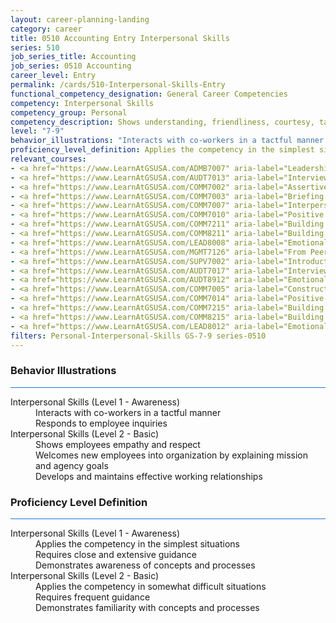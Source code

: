 ```yaml
---
layout: career-planning-landing
category: career
title: 0510 Accounting Entry Interpersonal Skills
series: 510
job_series_title: Accounting
job_series: 0510 Accounting
career_level: Entry
permalink: /cards/510-Interpersonal-Skills-Entry
functional_competency_designation: General Career Competencies
competency: Interpersonal Skills
competency_group: Personal
competency_description: Shows understanding, friendliness, courtesy, tact, empathy, concern, and politeness to others; develops and maintains effective relationships with others; may include effectively dealing with individuals who are difficult, hostile, or distressed; relates well to people from varied backgrounds and different situations; is sensitive to cultural diversity, race, gender, disabilities, and other individual differences
level: "7-9"
behavior_illustrations: "Interacts with co-workers in a tactful manner ? Responds to employee inquiries ? Shows employees empathy and respect ? Welcomes new employees into organization by explaining mission and agency goals ? Develops and maintains effective working relationships"
proficiency_level_definition: Applies the competency in the simplest situations ? Requires close and extensive guidance ? Demonstrates awareness of concepts and processes ? Applies the competency in somewhat difficult situations ? Requires frequent guidance ? Demonstrates familiarity with concepts and processes 
relevant_courses: 
- <a href="https://www.LearnAtGSUSA.com/ADMB7007" aria-label="Leadership Skills for Non-Supervisors (ADMB7006), GSU - https://www.LearnAtGSUSA.com/ADMB7007">Leadership Skills for Non-Supervisors (ADMB7006), GSU</a>
- <a href="https://www.LearnAtGSUSA.com/AUDT7013" aria-label="Interviewing Techniques for Auditors (AUDT7012), GSU - https://www.LearnAtGSUSA.com/AUDT7013">Interviewing Techniques for Auditors (AUDT7012), GSU</a>
- <a href="https://www.LearnAtGSUSA.com/COMM7002" aria-label="Assertiveness Skills (COMM7001), GSU - https://www.LearnAtGSUSA.com/COMM7002">Assertiveness Skills (COMM7001), GSU</a>
- <a href="https://www.LearnAtGSUSA.com/COMM7003" aria-label="Briefing Techniques (COMM7002), GSU - https://www.LearnAtGSUSA.com/COMM7003">Briefing Techniques (COMM7002), GSU</a>
- <a href="https://www.LearnAtGSUSA.com/COMM7007" aria-label="Interpersonal Communications (COMM7006), GSU - https://www.LearnAtGSUSA.com/COMM7007">Interpersonal Communications (COMM7006), GSU</a>
- <a href="https://www.LearnAtGSUSA.com/COMM7010" aria-label="Positive Approaches to Difficult People (COMM7009), GSU - https://www.LearnAtGSUSA.com/COMM7010">Positive Approaches to Difficult People (COMM7009), GSU</a>
- <a href="https://www.LearnAtGSUSA.com/COMM7211" aria-label="Building Effetive Organizatinal Relationships&#58; An Employee's RX (COMM7210), GSU - https://www.LearnAtGSUSA.com/COMM7211">Building Effetive Organizatinal Relationships&#58; An Employee's RX (COMM7210), GSU</a>
- <a href="https://www.LearnAtGSUSA.com/COMM8211" aria-label="Building Effetive Organizatinal Relationships&#58; A Supervisor's RX (COMM8210), GSU - https://www.LearnAtGSUSA.com/COMM8211">Building Effetive Organizatinal Relationships&#58; A Supervisor's RX (COMM8210), GSU</a>
- <a href="https://www.LearnAtGSUSA.com/LEAD8008" aria-label="Emotionally Intelligent Leaders (LEAD8007), GSU - https://www.LearnAtGSUSA.com/LEAD8008">Emotionally Intelligent Leaders (LEAD8007), GSU</a>
- <a href="https://www.LearnAtGSUSA.com/MGMT7126" aria-label="From Peer to Leader&#58; Successfully Navigating the Transition (MGMT7125), GSU - https://www.LearnAtGSUSA.com/MGMT7126">From Peer to Leader&#58; Successfully Navigating the Transition (MGMT7125), GSU</a>
- <a href="https://www.LearnAtGSUSA.com/SUPV7002" aria-label="Introduction to Supervision (SUPV7001), GSU - https://www.LearnAtGSUSA.com/SUPV7002">Introduction to Supervision (SUPV7001), GSU</a>
- <a href="https://www.LearnAtGSUSA.com/AUDT7017" aria-label="Interviewing Techniques for Auditors (AUDT7012), GSU - https://www.LearnAtGSUSA.com/AUDT7017">Interviewing Techniques for Auditors (AUDT7012), GSU</a>
- <a href="https://www.LearnAtGSUSA.com/AUDT8912" aria-label="Emotionally Intelligent Auditor&#58; The Power of Influence and Situational Awareness (AUDT8911), GSU - https://www.LearnAtGSUSA.com/AUDT8912">Emotionally Intelligent Auditor&#58; The Power of Influence and Situational Awareness (AUDT8911), GSU</a>
- <a href="https://www.LearnAtGSUSA.com/COMM7005" aria-label="Constructive Conflict Resolution (COMM7004), GSU - https://www.LearnAtGSUSA.com/COMM7005">Constructive Conflict Resolution (COMM7004), GSU</a>
- <a href="https://www.LearnAtGSUSA.com/COMM7014" aria-label="Positive Approaches to Difficult People (COMM7009), GSU - https://www.LearnAtGSUSA.com/COMM7014">Positive Approaches to Difficult People (COMM7009), GSU</a>
- <a href="https://www.LearnAtGSUSA.com/COMM7215" aria-label="Building Effetive Organizatinal Relationships&#58; An Employee's RX (COMM7210), GSU - https://www.LearnAtGSUSA.com/COMM7215">Building Effetive Organizatinal Relationships&#58; An Employee's RX (COMM7210), GSU</a>
- <a href="https://www.LearnAtGSUSA.com/COMM8215" aria-label="Building Effetive Organizatinal Relationships&#58; A Supervisor's RX (COMM8210), GSU - https://www.LearnAtGSUSA.com/COMM8215">Building Effetive Organizatinal Relationships&#58; A Supervisor's RX (COMM8210), GSU</a>
- <a href="https://www.LearnAtGSUSA.com/LEAD8012" aria-label="Emotionally Intelligent Leaders (LEAD8007), GSU - https://www.LearnAtGSUSA.com/LEAD8012">Emotionally Intelligent Leaders (LEAD8007), GSU</a>
filters: Personal-Interpersonal-Skills GS-7-9 series-0510
---
```


<div class="desktop:grid-col-6 margin-y-3">
  <div class="border-top-2 bg-white padding-3 shadow-5 height-full members-hover border-1px button-border border-top-blue radius-lg card-text-color">
    <h3>Behavior Illustrations</h3>
    <hr style="background-color: #1b74e0 !important;"/>
    <dl class="text-base card-content-color"><dt>Interpersonal Skills (Level 1 - Awareness)</dt><dd>Interacts with co-workers in a tactful manner </dd><dd> Responds to employee inquiries</dd><dt>Interpersonal Skills (Level 2 - Basic)</dt><dd>Shows employees empathy and respect </dd><dd> Welcomes new employees into organization by explaining mission and agency goals </dd><dd> Develops and maintains effective working relationships</dd></dl>
  </div>
</div>
<div class="desktop:grid-col-6 margin-y-3">
  <div class="border-top-2 bg-white padding-3 shadow-5 height-full members-hover border-1px button-border border-top-blue radius-lg card-text-color">
    <h3>Proficiency Level Definition</h3>
     <hr style="background-color: #1b74e0 !important;"/>
    <dl class="text-base card-content-color"><dt>Interpersonal Skills (Level 1 - Awareness)</dt><dd>Applies the competency in the simplest situations </dd><dd> Requires close and extensive guidance </dd><dd> Demonstrates awareness of concepts and processes</dd><dt>Interpersonal Skills (Level 2 - Basic)</dt><dd>Applies the competency in somewhat difficult situations </dd><dd> Requires frequent guidance </dd><dd> Demonstrates familiarity with concepts and processes </dd></dl>
  </div>
</div>